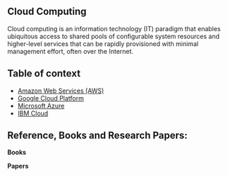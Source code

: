 
## Cloud Computing

Cloud computing is an information technology (IT) paradigm that enables ubiquitous access to shared pools of configurable system resources and higher-level services that can be rapidly provisioned with minimal management effort, often over the Internet.  

## Table of context

* [Amazon Web Services (AWS)](aws)
* [Google Cloud Platform](google)
* [Microsoft Azure](azure)
* [IBM Cloud](ibm)



## Reference, Books and Research Papers:



**Books**


**Papers**
